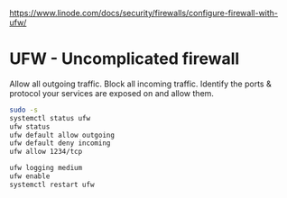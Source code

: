 https://www.linode.com/docs/security/firewalls/configure-firewall-with-ufw/

# UFW - Uncomplicated firewall

Allow all outgoing traffic.
Block all incoming traffic.
Identify the ports & protocol your services are exposed on and allow them.

```bash
sudo -s
systemctl status ufw
ufw status
ufw default allow outgoing
ufw default deny incoming
ufw allow 1234/tcp

ufw logging medium
ufw enable
systemctl restart ufw
```